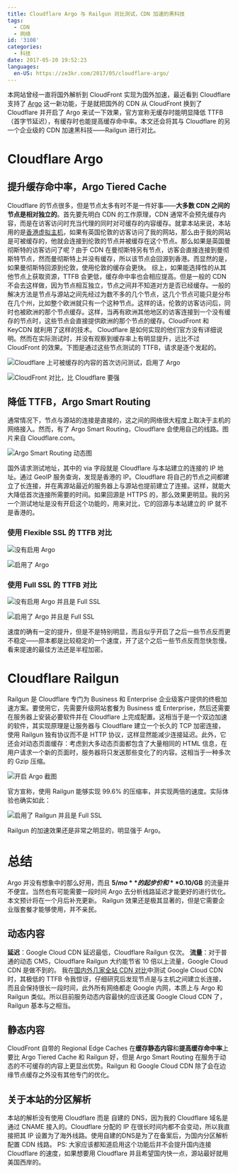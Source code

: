 ```yaml
---
title: Cloudflare Argo 与 Railgun 对比测试，CDN 加速的黑科技
tags:
  - CDN
  - 网络
id: '3108'
categories:
  - 科技
date: 2017-05-20 19:52:23
languages:
  en-US: https://ze3kr.com/2017/05/cloudflare-argo/
---
```


本网站曾经一直将国外解析到 CloudFront 实现为国外加速，最近看到 Cloudflare 支持了 [Argo](https://blog.cloudflare.com/argo/) 这一新功能，于是就把国外的 CDN 从 CloudFront 换到了 Cloudflare 并开启了 Argo 来试一下效果，官方宣称无缓存时能明显降低 TTFB（首字节延迟），有缓存时也能提高缓存命中率。本文还会将其与 Cloudflare 的另一个企业级的 CDN 加速黑科技——Railgun 进行对比。
<!-- more -->

# Cloudflare Argo

## 提升缓存命中率，Argo Tiered Cache

Cloudflare 的节点很多，但是节点太多有时不是一件好事——**大多数 CDN 之间的节点是相对独立的**。首先要先明白 CDN 的工作原理，CDN 通常不会预先缓存内容，而是在访客访问时充当代理的同时对可缓存的内容缓存。就拿本站来说，本站用的是[香港虚拟主机](https://domain.tloxygen.com/web-hosting/index.php)，如果有英国伦敦的访客访问了我的网站，那么由于我的网站是可被缓存的，他就会连接到伦敦的节点并被缓存在这个节点。那么如果是英国曼彻斯特的访客访问了呢？由于 CDN 在曼彻斯特另有节点，访客会直接连接到曼彻斯特节点，然而曼彻斯特上并没有缓存，所以该节点会回源到香港。而显然的是，如果曼彻斯特回源到伦敦，使用伦敦的缓存会更快。 综上，如果能选择性的从其他节点上获取资源，TTFB 会更低，缓存命中率也会相应提高。但是一般的 CDN 不会去这样做，因为节点相互独立，节点之间并不知道对方是否已经缓存。一般的解决方法是节点与源站之间先经过为数不多的几个节点，这几个节点可能只是分布在几个州，比如整个欧洲就只有一个这种节点。这样的话，伦敦的访客访问后，同时也被欧洲的那个节点缓存。这样，当再有欧洲其他地区的访客连接到一个没有缓存的节点时，这些节点会直接提供欧洲的那个节点的缓存。CloudFront 和 KeyCDN 就利用了这样的技术。 Cloudflare 是如何实现的他们官方没有详细说明。然而在实际测试时，并没有观察到缓存率上有明显提升，远比不过 CloudFront 的效果。下图是通过这些节点测试的 TTFB，请求是逐个发起的。

![Cloudflare 上可被缓存的内容的首次访问测试，启用了 Argo](/cdn-cgi/imagedelivery/6T-behmofKYLsxlrK0l_MQ/8de6cedb-1c45-4213-70ad-1ddcdd41fe00/large)

![CloudFront 对比，比 Cloudflare 要强](/cdn-cgi/imagedelivery/6T-behmofKYLsxlrK0l_MQ/f8f3f0a4-e1b0-4f56-8b44-f2edca0f3900/large)

## 降低 TTFB，Argo Smart Routing

通常情况下，节点与源站的连接是直接的，这之间的网络很大程度上取决于主机的网络接入。然而，有了 Argo Smart Routing，Cloudflare 会使用自己的线路。图片来自 Cloudflare.com。

![Argo Smart Routing 动态图](/cdn-cgi/imagedelivery/6T-behmofKYLsxlrK0l_MQ/e391b842-4665-4aa5-b14a-02bcf8153300/large)

国外请求测试地址，其中的 via 字段就是 Cloudflare 与本站建立的连接的 IP 地址。通过 GeoIP 服务查询，发现是香港的 IP。Cloudflare 将自己的节点之间都建立了长连接，并在离源站最近的服务器上与源站也提前建立了连接。这样，就能大大降低首次连接所需要的时间。如果回源是 HTTPS 的，那么效果更明显。我的另一个测试地址是没有开启这个功能的，用来对比，它的回源与本站建立的 IP 就不是香港的。

### 使用 Flexible SSL 的 TTFB 对比

![没有启用 Argo](/cdn-cgi/imagedelivery/6T-behmofKYLsxlrK0l_MQ/b914afdf-b3a1-4116-6f3c-ef8bf6de6500/large)

![启用了 Argo](/cdn-cgi/imagedelivery/6T-behmofKYLsxlrK0l_MQ/96b667b0-8f12-4dfc-ad2a-ae9e6fe16900/large)

### 使用 Full SSL 的 TTFB 对比


![没有启用 Argo 并且是 Full SSL](/cdn-cgi/imagedelivery/6T-behmofKYLsxlrK0l_MQ/effedd42-2a20-49bf-083c-7d4ac1bd7500/large)

![启用了 Argo 并且是 Full SSL](/cdn-cgi/imagedelivery/6T-behmofKYLsxlrK0l_MQ/7951369b-666a-4073-ffe1-5e754b050600/large)

速度的确有一定的提升，但是不是特别明显，而且似乎开启了之后一些节点反而更不稳定——原本都是比较稳定的一个速度，开了这个之后一些节点反而忽快忽慢。看来提速的最佳方法还是半程加密。

# Cloudflare Railgun

Railgun 是 Cloudflare 专门为 Business 和 Enterprise 企业级客户提供的终极加速方案。要使用它，先需要升级网站套餐为 Business 或 Enterprise，然后还需要在服务器上安装必要软件并在 Cloudflare 上完成配置。这相当于是一个双边加速的软件，其实现原理是让服务器与 Cloudflare 建立一个长久的 TCP 加密连接，使用 Railgun 独有协议而不是 HTTP 协议，这样显然能减少连接延迟。此外，它还会对动态页面缓存：考虑到大多动态页面都包含了大量相同的 HTML 信息，在用户请求一个新的页面时，服务器将只发送那些变化了的内容。这相当于一种多次的 Gzip 压缩。

![开启 Argo 截图](/cdn-cgi/imagedelivery/6T-behmofKYLsxlrK0l_MQ/f82ebb62-e26e-4073-ec26-1ba0c4082700/large)

官方宣称，使用 Railgun 能够实现 99.6% 的压缩率，并实现两倍的速度。实际体验也确实如此：

![启用了 Railgun 并且是 Full SSL](/cdn-cgi/imagedelivery/6T-behmofKYLsxlrK0l_MQ/19978f5e-0671-42c4-6555-313c7400c100/large)

Railgun 的加速效果还是非常之明显的，明显强于 Argo。

# 总结

Argo 并没有想象中的那么好用，而且 **$5/mo** 的起步价和 **$0.10/GB** 的流量并不便宜。当然也有可能需要一段时间 Argo 去分析线路延迟才能更好的进行优化。本文预计将在一个月后补充更新。 Railgun 效果还是极其显著的，但是它需要企业版套餐才能够使用，并不亲民。

## 动态内容

**延迟**：Google Cloud CDN 延迟最低，Cloudflare Railgun 仅次。 **流量**：对于普通的动态 CMS，Cloudflare Railgun 大约能节省 10 倍以上流量，Google Cloud CDN 是做不到的。 我在[国内外几家全站 CDN 对比](https://guozeyu.com/2017/01/wordpress-full-site-cdn/)中测试 Google Cloud CDN 时，其极低的 TTFB 令我惊讶，仔细研究后发现节点是与主机之间建立长连接，而且会保持很长一段时间，此外所有网络都走 Google 内网，本质上与 Argo 和 Railgun 类似。所以目前服务动态内容最快的应该还属 Google Cloud CDN 了，Railgun 基本与之相当。

## 静态内容

CloudFront 自带的 Regional Edge Caches 在**缓存静态内容**和**提高缓存命中率**上要比 Argo Tiered Cache 和 Railgun 好，但是 Argo Smart Routing 在服务于动态的不可缓存的内容上更显出优势。Railgun 和 Google Cloud CDN 除了会在边缘节点缓存之外没有其他专门的优化。

## 关于本站的分区解析

本站的解析没有使用 Cloudflare 而是 自建的 DNS，因为我的 Cloudflare 域名是通过 CNAME 接入的。Cloudflare 分配的 IP 在很长时间内都不会变动，所以我直接把其 IP 设置为了海外线路。使用自建的DNS是为了在备案后，为国内分区解析配置 CDN 线路。 PS: 大家应该都知道启用这个功能后并不会提升国内连接 Cloudflare 的速度，如果想要用 Cloudflare 并且希望国内快一点，源站最好就用美国西岸的。
